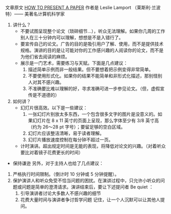 文章原文 [HOW TO PRESENT A PAPER](https://www.microsoft.com/en-us/research/wp-content/uploads/2016/12/How-to-Present-a-Paper.pdf)
作者是 Leslie Lamport （莱斯利·兰波特）—— 美著名计算机科学家

1. 讲什么？
	- 不要试图呈现整个论文（琐碎细节...），听众无法理解。如果你几周的工作别人在三十分钟内可以理解，想想是不是入错行了。
	- 要宣传自己的论文。广告的目的是吸引用户了解、使用，而不是提供技术规格。演讲的目的是让可能对你的工作感兴趣的人阅读你的论文，而不是为他们省去阅读的麻烦。
	- 展示是一门艺术，需要练习与天赋。下面是几点建议：
		1. 描述简单示例而非一般结果。但不要想着把示例变得非常简单。
		2. 不要使用形式化。如果你的结果不能简单和非形式化描述，那别怪别人对其不感兴趣。
		3. 不准确要比难以理解的好，寻求准确可进一步参见论文。（但，虚假宣传是不道德的）
2. 如何讲？
	- 幻灯片很高效。以下是一些建议：
		1. 一张幻灯片别放太多东西，一个包含很多文字的图片是没意义的。如果幻灯片在 8 x 11 英寸的页面上呈现，那么字体至少有 3/8 英寸高（约为 26～28 pt 字号）；要留足够的空白区域。
		2. 幻灯片应该整洁清晰，易于读者理解。
		3. 幻灯片播放速度控制在每分钟不超过一页。
	- 计时演讲。超出规定时间是无能的表现，将降低对论文的兴趣。（对着听众要比对着镜子花费更长的时间）
- 保持谦逊
另外，对于主持人也给了几点建议：
1. 严格执行时间限制。（倒计时 10 分钟或 5 分钟提醒）。
2. 保护演讲人和听众免受不恰当问题的困扰。在演讲过程中，只允许小听众的问题或问题是简单的澄清请求。演讲结束后，要让下述提问者 Be quiet ：
	1. 引导演讲者讨论大多数人不感兴趣的细节
	2. 花费大量时间与演讲者争讨哲学问题
记住，让一个人沉默可以让其他人提问。